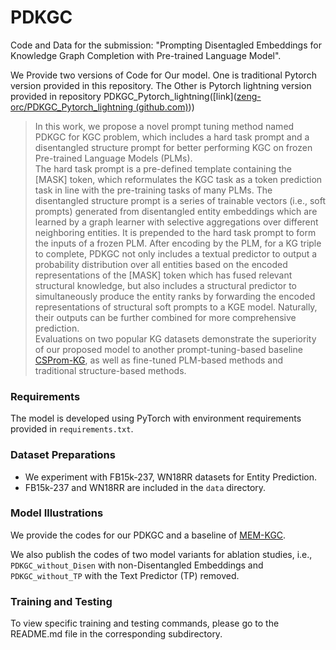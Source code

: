 # PDKGC

Code and Data for the submission: "Prompting Disentagled Embeddings for Knowledge Graph Completion with Pre-trained Language Model".

We Provide two versions of Code for Our model. One is traditional Pytorch version provided in this repository. The Other is Pytorch lightning version provided in repository PDKGC_Pytorch_lightning([link]([zeng-orc/PDKGC_Pytorch_lightning (github.com)](https://github.com/zeng-orc/PDKGC_Pytorch_lightning)))

>In this work, we propose a novel prompt tuning method named PDKGC for KGC problem, which includes a hard task prompt and a disentangled structure prompt for better performing KGC on frozen Pre-trained Language Models (PLMs).
<br>The hard task prompt is a pre-defined template containing the [MASK] token, which reformulates the KGC task as a token prediction task in line with the pre-training tasks of many PLMs.
The disentangled structure prompt is a series of trainable vectors (i.e., soft prompts) generated from disentangled entity embeddings which are learned by a graph learner with selective aggregations over different neighboring entities. It is prepended to the hard task prompt to form the inputs of a frozen PLM.
After encoding by the PLM, for a KG triple to complete, PDKGC not only includes a textual predictor to output a probability distribution over all entities based on the encoded representations of the [MASK] token which has fused relevant structural knowledge, but also includes a structural predictor to simultaneously produce the entity ranks by forwarding the encoded representations of structural soft prompts to a KGE model.
Naturally, their outputs can be further combined for more comprehensive prediction.
<br>Evaluations on two popular KG datasets demonstrate the superiority of our proposed model to another prompt-tuning-based baseline [CSProm-KG](https://arxiv.org/abs/2307.01709), as well as fine-tuned PLM-based methods and traditional structure-based methods.


### Requirements

The model is developed using PyTorch with environment requirements provided in `requirements.txt`.

### Dataset Preparations

- We experiment with FB15k-237, WN18RR datasets for Entity Prediction.
- FB15k-237 and WN18RR are included in the `data` directory.

### Model Illustrations

We provide the codes for our PDKGC and a baseline of [MEM-KGC](https://ieeexplore.ieee.org/document/9540703).

We also publish the codes of two model variants for ablation studies, i.e., `PDKGC_without_Disen` with non-Disentangled Embeddings and `PDKGC_without_TP` with the Text Predictor (TP) removed.

### Training and Testing

To view specific training and testing commands, please go to the README.md file in the corresponding subdirectory.